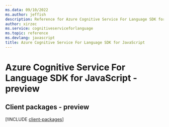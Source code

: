```yaml
---
ms.data: 09/10/2022
ms.author: jeffish
description: Reference for Azure Cognitive Service For Language SDK for JavaScript
author: xirzec
ms.service: cognitiveserviceforlanguage
ms.topic: reference
ms.devlang: javascript
title: Azure Cognitive Service For Language SDK for JavaScript
---
```

# Azure Cognitive Service For Language SDK for JavaScript - preview

## Client packages - preview
[!INCLUDE [client-packages](cognitive-service-for-language-client-index.md)]